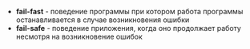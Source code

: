 - **fail-fast** - поведение программы при котором работа программы останавливается в случае возникновения ошибки
- **fail-safe** - поведение приложения, когда оно продолжает работу несмотря на возникновение ошибок
